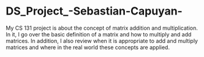 # DS_Project_-Sebastian-Capuyan-

My CS 131 project is about the concept of matrix addition and multiplication. In it, I go over the basic definition of a matrix and how to multiply and add matrices. 
In addition, I also review when it is appropriate to add and multiply matrices and where in the real world these concepts are applied.
